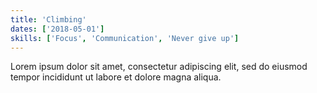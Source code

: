 ```yaml
---
title: 'Climbing'
dates: ['2018-05-01']
skills: ['Focus', 'Communication', 'Never give up']
---
```


Lorem ipsum dolor sit amet, consectetur adipiscing elit, sed do eiusmod tempor incididunt ut labore et dolore magna aliqua.